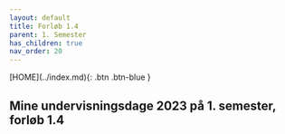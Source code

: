 ```yaml
---
layout: default
title: Forløb 1.4
parent: 1. Semester
has_children: true
nav_order: 20
---
```


<span class="fs-1">
[HOME](../index.md){: .btn .btn-blue }
</span>

## Mine undervisningsdage 2023 på 1. semester, forløb 1.4